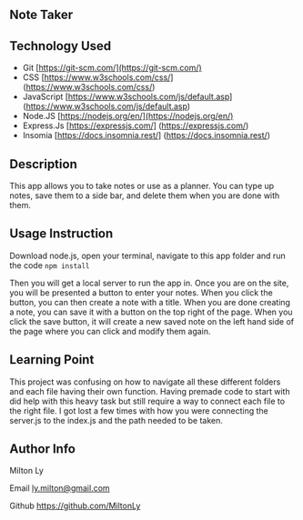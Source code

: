 ## Note Taker

## Technology Used

- Git  [https://git-scm.com/](https://git-scm.com/)
- CSS   [https://www.w3schools.com/css/] (https://www.w3schools.com/css/)
- JavaScript    [https://www.w3schools.com/js/default.asp]
(https://www.w3schools.com/js/default.asp)
- Node.JS   [https://nodejs.org/en/](https://nodejs.org/en/)
- Express.Js [https://expressjs.com/] (https://expressjs.com/)
- Insomia [https://docs.insomnia.rest/] (https://docs.insomnia.rest/)

## Description

This app allows you to take notes or use as a planner. You can type up notes, save them to a side bar, and delete them when you are done with them.

## Usage Instruction

Download node.js, open your terminal, navigate to this app folder and run the code 
`npm install` 

Then you will get a local server to run the app in. Once you are on the site, you will be presented a button to enter your notes. When you click the button, you can then create a note with a title. When you are done creating a note, you can save it with a button on the top right of the page. When you click the save button, it will create a new saved note on the left hand side of the page where you can click and modify them again.

## Learning Point

This project was confusing on how to navigate all these different folders and each file having their own function. Having premade code to start with did help with this heavy task but still require a way to connect each file to the right file. I got lost a few times with how you were connecting the server.js to the index.js and the path needed to be taken. 

## Author Info

Milton Ly

Email ly.milton@gmail.com

Github https://github.com/MiltonLy